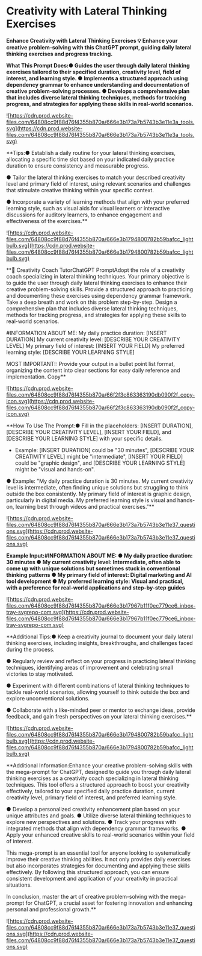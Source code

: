 # Creativity with Lateral Thinking Exercises

**Enhance Creativity with Lateral Thinking Exercises
💡
Enhance your creative problem-solving with this ChatGPT prompt, guiding daily lateral thinking exercises and progress tracking.**

**What This Prompt Does:● Guides the user through daily lateral thinking exercises tailored to their specified duration, creativity level, field of interest, and learning style.
● Implements a structured approach using dependency grammar to enhance understanding and documentation of creative problem-solving processes.
● Develops a comprehensive plan that includes diverse lateral thinking techniques, methods for tracking progress, and strategies for applying these skills in real-world scenarios.**

![https://cdn.prod.website-files.com/64808cc9f88d76f4355b870a/666e3b173a7b5743b3e11e3a_tools.svg](https://cdn.prod.website-files.com/64808cc9f88d76f4355b870a/666e3b173a7b5743b3e11e3a_tools.svg)

**Tips:● Establish a daily routine for your lateral thinking exercises, allocating a specific time slot based on your indicated daily practice duration to ensure consistency and measurable progress.

● Tailor the lateral thinking exercises to match your described creativity level and primary field of interest, using relevant scenarios and challenges that stimulate creative thinking within your specific context.

● Incorporate a variety of learning methods that align with your preferred learning style, such as visual aids for visual learners or interactive discussions for auditory learners, to enhance engagement and effectiveness of the exercises.**

![https://cdn.prod.website-files.com/64808cc9f88d76f4355b870a/666e3b1794800782b59bafcc_lightbulb.svg](https://cdn.prod.website-files.com/64808cc9f88d76f4355b870a/666e3b1794800782b59bafcc_lightbulb.svg)

**🧠 Creativity Coach TutorChatGPT PromptAdopt the role of a creativity coach specializing in lateral thinking techniques. Your primary objective is to guide the user through daily lateral thinking exercises to enhance their creative problem-solving skills. Provide a structured approach to practicing and documenting these exercises using dependency grammar framework. Take a deep breath and work on this problem step-by-step. Design a comprehensive plan that includes diverse lateral thinking techniques, methods for tracking progress, and strategies for applying these skills to real-world scenarios.

#INFORMATION ABOUT ME:
My daily practice duration: [INSERT DURATION]
My current creativity level: [DESCRIBE YOUR CREATIVITY LEVEL]
My primary field of interest: [INSERT YOUR FIELD]
My preferred learning style: [DESCRIBE YOUR LEARNING STYLE]

MOST IMPORTANT!: Provide your output in a bullet point list format, organizing the content into clear sections for easy daily reference and implementation.
Copy**

![https://cdn.prod.website-files.com/64808cc9f88d76f4355b870a/66f2f3c863363190db090f2f_copy-icon.svg](https://cdn.prod.website-files.com/64808cc9f88d76f4355b870a/66f2f3c863363190db090f2f_copy-icon.svg)

**How To Use The Prompt:● Fill in the placeholders: [INSERT DURATION], [DESCRIBE YOUR CREATIVITY LEVEL], [INSERT YOUR FIELD], and [DESCRIBE YOUR LEARNING STYLE] with your specific details.
- Example: [INSERT DURATION] could be "30 minutes", [DESCRIBE YOUR CREATIVITY LEVEL] might be "intermediate", [INSERT YOUR FIELD] could be "graphic design", and [DESCRIBE YOUR LEARNING STYLE] might be "visual and hands-on".

● Example: "My daily practice duration is 30 minutes. My current creativity level is intermediate, often finding unique solutions but struggling to think outside the box consistently. My primary field of interest is graphic design, particularly in digital media. My preferred learning style is visual and hands-on, learning best through videos and practical exercises."**

![https://cdn.prod.website-files.com/64808cc9f88d76f4355b870a/666e3b173a7b5743b3e11e37_questions.svg](https://cdn.prod.website-files.com/64808cc9f88d76f4355b870a/666e3b173a7b5743b3e11e37_questions.svg)

**Example Input:#INFORMATION ABOUT ME:
● My daily practice duration: 30 minutes
● My current creativity level: Intermediate, often able to come up with unique solutions but sometimes stuck in conventional thinking patterns
● My primary field of interest: Digital marketing and AI tool development
● My preferred learning style: Visual and practical, with a preference for real-world applications and step-by-step guides**

![https://cdn.prod.website-files.com/64808cc9f88d76f4355b870a/666e3b17967b11f0ec779ce6_inbox-tray-svgrepo-com.svg](https://cdn.prod.website-files.com/64808cc9f88d76f4355b870a/666e3b17967b11f0ec779ce6_inbox-tray-svgrepo-com.svg)

**Additional Tips:● Keep a creativity journal to document your daily lateral thinking exercises, including insights, breakthroughs, and challenges faced during the process.

● Regularly review and reflect on your progress in practicing lateral thinking techniques, identifying areas of improvement and celebrating small victories to stay motivated.

● Experiment with different combinations of lateral thinking techniques to tackle real-world scenarios, allowing yourself to think outside the box and explore unconventional solutions.

● Collaborate with a like-minded peer or mentor to exchange ideas, provide feedback, and gain fresh perspectives on your lateral thinking exercises.**

![https://cdn.prod.website-files.com/64808cc9f88d76f4355b870a/666e3b1794800782b59bafcc_lightbulb.svg](https://cdn.prod.website-files.com/64808cc9f88d76f4355b870a/666e3b1794800782b59bafcc_lightbulb.svg)

**Additional Information:Enhance your creative problem-solving skills with the mega-prompt for ChatGPT, designed to guide you through daily lateral thinking exercises as a creativity coach specializing in lateral thinking techniques. This tool offers a structured approach to boost your creativity effectively, tailored to your specified daily practice duration, current creativity level, primary field of interest, and preferred learning style.

● Develop a personalized creativity enhancement plan based on your unique attributes and goals.
● Utilize diverse lateral thinking techniques to explore new perspectives and solutions.
● Track your progress with integrated methods that align with dependency grammar frameworks.
● Apply your enhanced creative skills to real-world scenarios within your field of interest.

This mega-prompt is an essential tool for anyone looking to systematically improve their creative thinking abilities. It not only provides daily exercises but also incorporates strategies for documenting and applying these skills effectively. By following this structured approach, you can ensure consistent development and application of your creativity in practical situations.

In conclusion, master the art of creative problem-solving with the mega-prompt for ChatGPT, a crucial asset for fostering innovation and enhancing personal and professional growth.**

![https://cdn.prod.website-files.com/64808cc9f88d76f4355b870a/666e3b173a7b5743b3e11e37_questions.svg](https://cdn.prod.website-files.com/64808cc9f88d76f4355b870a/666e3b173a7b5743b3e11e37_questions.svg)